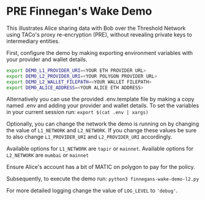 # PRE Finnegan's Wake Demo

This illustrates Alice sharing data with Bob over the Threshold Network using TACo's proxy re-encryption (PRE),
without revealing private keys to intermediary entities.

First, configure the demo by making exporting environment variables
with your provider and wallet details.

```bash
export DEMO_L1_PROVIDER_URI=<YOUR ETH PROVIDER URL>
export DEMO_L2_PROVIDER_URI=<YOUR POLYGON PROVIDER URL>
export DEMO_L2_WALLET_FILEPATH=<YOUR WALLET FILEPATH>
export DEMO_ALICE_ADDRESS=<YOUR ALICE ETH ADDRESS>
```

Alternatively you can use the provided .env.template file by making a copy named .env
and adding your provider and wallet details.  To set the variables in your current session run:
`export $(cat .env | xargs)`

Optionally, you can change the network the demo is running on by changing the value of `L1_NETWORK` and `L2_NETWORK`.
If you change these values be sure to also change `L1_PROVIDER_URI` and `L2_PROVIDER_URI` accordingly.

Available options for `L1_NETWORK` are `tapir` or `mainnet`.
Available options for `L2_NETWORK` are `mumbai` or `mainnet`

Ensure Alice's account has a bit of MATIC on polygon to pay for the policy.

Subsequently, to execute the demo run:
`python3 finnegans-wake-demo-l2.py`

For more detailed logging change the value of `LOG_LEVEL` to `'debug'`.
